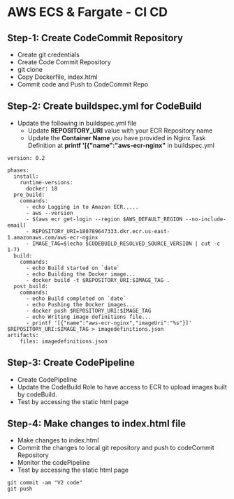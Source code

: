 # AWS ECS & Fargate - CI CD 


## Step-1: Create CodeCommit Repository
- Create git credentials
- Create Code Commit Repository
- git clone
- Copy Dockerfile, index.html
- Commit code and Push to CodeCommit Repo

## Step-2: Create buildspec.yml for CodeBuild
- Update the following in buildspec.yml file
   - Update **REPOSITORY_URI** value with your ECR Repository name 
   - Update the **Container Name** you have provided in Nginx Task Definition at **printf '[{"name":"aws-ecr-nginx"** in buildspec.yml
 
```
version: 0.2

phases:
  install:
    runtime-versions:
      docker: 18       
  pre_build:
    commands:
      - echo Logging in to Amazon ECR.....
      - aws --version
      - $(aws ecr get-login --region $AWS_DEFAULT_REGION --no-include-email)
      - REPOSITORY_URI=180789647333.dkr.ecr.us-east-1.amazonaws.com/aws-ecr-nginx
      - IMAGE_TAG=$(echo $CODEBUILD_RESOLVED_SOURCE_VERSION | cut -c 1-7)
  build:
    commands:
      - echo Build started on `date`
      - echo Building the Docker image...
      - docker build -t $REPOSITORY_URI:$IMAGE_TAG .
  post_build:
    commands:
      - echo Build completed on `date`
      - echo Pushing the Docker images...
      - docker push $REPOSITORY_URI:$IMAGE_TAG
      - echo Writing image definitions file...
      - printf '[{"name":"aws-ecr-nginx","imageUri":"%s"}]' $REPOSITORY_URI:$IMAGE_TAG > imagedefinitions.json
artifacts:
    files: imagedefinitions.json
```


## Step-3: Create CodePipeline
- Create CodePipeline
- Update the CodeBuild Role to have access to ECR to upload images built by codeBuild. 
- Test by accessing the static html page

## Step-4: Make changes to index.html file
- Make changes to index.html
- Commit the changes to local git repository and push to codeCommit Repository
- Monitor the codePipeline
- Test by accessing the static html page
```
git commit -am "V2 code"
git push
```





